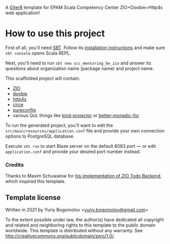 A [Giter8][g8] template for EPAM Scala Competency Center ZIO+Doobie+Http4s web application!

# How to use this project

First of all, you'll need [SBT](https://www.scala-sbt.org). Follow its [installation instructions](https://www.scala-sbt.org/download.html) and make sure `sbt console` opens Scala REPL.

Next, you'll need to run `sbt new scc_mentoring_be_zio` and answer its questions about organization name (package name) and project name.

This scaffolded project will contain:
- [ZIO](https://zio.dev)
- [doobie](https://tpolecat.github.io/doobie/)
- [http4s](https://http4s.org)
- [circe](https://circe.github.io/circe/)
- [pureconfig](https://pureconfig.github.io)
- various QoL things like [kind-projector](https://github.com/typelevel/kind-projector) or [better-monadic-for](https://github.com/oleg-py/better-monadic-for)

To run the generated project, you'll want to edit the `src/main/resources/application.conf` file and provide your own connection options to PostgreSQL database.

Execute `sbt run` to start Blaze server on the default 8083 port — or edit `application.conf` and provide your desired port number instead.

### Credits

Thanks to Maxim Schuwalow for [his implementation of ZIO Todo Backend](https://github.com/mschuwalow/zio-todo-backend), which inspired this template.

Template license
----------------
Written in 2021 by Yuriy Bogomolov \<yuriy.bogomolov@gmail.com>

To the extent possible under law, the author(s) have dedicated all copyright and related
and neighboring rights to this template to the public domain worldwide.
This template is distributed without any warranty. See <http://creativecommons.org/publicdomain/zero/1.0/>.

[g8]: http://www.foundweekends.org/giter8/

